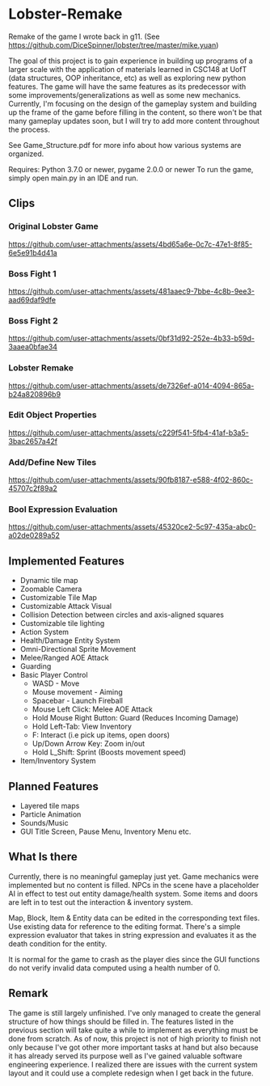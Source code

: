 # Lobster-Remake
Remake of the game I wrote back in g11. (See https://github.com/DiceSpinner/lobster/tree/master/mike.yuan)

The goal of this project is to gain experience in building up programs of a larger scale with the application of materials learned in CSC148 at UofT (data structures, OOP inheritance, etc) as well as exploring new python features. The game will have the same features as its predecessor with some improvements/generalizations as well as some new mechanics. Currently, I'm focusing on the design of the gameplay system and building up the frame of the game before filling in the content, so there won't be that many gameplay updates soon, but I will try to add more content throughout the process. 

See Game_Structure.pdf for more info about how various systems are organized.

Requires: Python 3.7.0 or newer, pygame 2.0.0 or newer
To run the game, simply open main.py in an IDE and run.

## Clips
### Original Lobster Game

https://github.com/user-attachments/assets/4bd65a6e-0c7c-47e1-8f85-6e5e91b4d41a

### Boss Fight 1
https://github.com/user-attachments/assets/481aaec9-7bbe-4c8b-9ee3-aad69daf9dfe

### Boss Fight 2
https://github.com/user-attachments/assets/0bf31d92-252e-4b33-b59d-3aaea0bfae34

### Lobster Remake
https://github.com/user-attachments/assets/de7326ef-a014-4094-865a-b24a820896b9

### Edit Object Properties
https://github.com/user-attachments/assets/c229f541-5fb4-41af-b3a5-3bac2657a42f

### Add/Define New Tiles
https://github.com/user-attachments/assets/90fb8187-e588-4f02-860c-45707c2f89a2

### Bool Expression Evaluation
https://github.com/user-attachments/assets/45320ce2-5c97-435a-abc0-a02de0289a52

## Implemented Features
- Dynamic tile map
- Zoomable Camera
- Customizable Tile Map
- Customizable Attack Visual
- Collision Detection between circles and axis-aligned squares 
- Customizable tile lighting 
- Action System
- Health/Damage Entity System 
- Omni-Directional Sprite Movement 
- Melee/Ranged AOE Attack 
- Guarding
- Basic Player Control 
   - WASD - Move
   - Mouse movement - Aiming
   - Spacebar - Launch Fireball
   - Mouse Left Click: Melee AOE Attack
   - Hold Mouse Right Button: Guard (Reduces Incoming Damage)
    - Hold Left-Tab: View Inventory
    - F: Interact (i.e pick up items, open doors)
    - Up/Down Arrow Key: Zoom in/out
    - Hold L_Shift: Sprint (Boosts movement speed)
- Item/Inventory System

## Planned Features
- Layered tile maps
- Particle Animation
- Sounds/Music
- GUI Title Screen, Pause Menu, Inventory Menu etc.

## What Is there
Currently, there is no meaningful gameplay just yet. Game mechanics were implemented but no content is filled. NPCs in the scene have a placeholder AI in effect to test out entity damage/health system. Some items and doors are left in to test out the interaction & inventory system.

Map, Block, Item & Entity data can be edited in the corresponding text files. Use existing data for reference to the editing format. There's a simple expression evaluator that takes in string expression and evaluates it as the death condition for the entity.

It is normal for the game to crash as the player dies since the GUI functions do not verify invalid data computed using a health number of 0.

## Remark
The game is still largely unfinished. I've only managed to create the general structure of how things should be filled in. The features listed in the previous section will take quite a while to implement as everything must be done from scratch. As of now, this project is not of high priority to finish not only because I've got other more important tasks at hand but also because it has already served its purpose well as I've gained valuable software engineering experience. I realized there are issues with the current system layout and it could use a complete redesign when I get back in the future.
